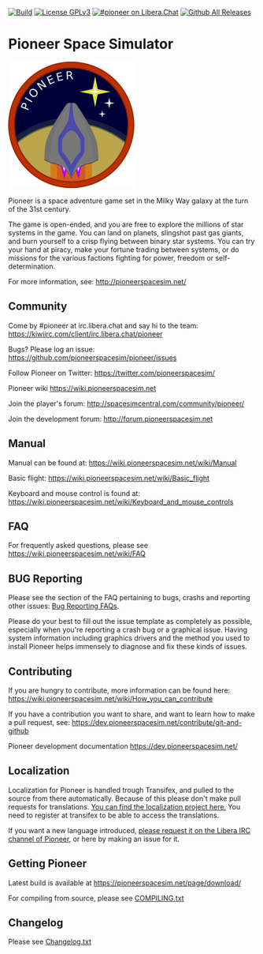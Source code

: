 [![Build](https://github.com/pioneerspacesim/pioneer/workflows/Build%20Pioneer/badge.svg)](https://github.com/pioneerspacesim/pioneer/actions)
[![License GPLv3](https://img.shields.io/badge/license-GPL_v3-green.svg)](http://www.gnu.org/licenses/gpl-3.0.html)
[![#pioneer on Libera.Chat](https://img.shields.io/badge/LiberaChat-%23pioneer-brightgreen.svg)](https://kiwiirc.com/client/irc.libera.chat/pioneer)
[![Github All Releases](https://img.shields.io/github/downloads/pioneerspacesim/pioneer/latest/total)]()


# Pioneer Space Simulator

![](https://github.com/pioneerspacesim/pioneer/blob/master/data/icons/badge.png)

Pioneer is a space adventure game set in the Milky Way galaxy at the turn of
the 31st century.

The game is open-ended, and you are free to explore the millions of star
systems in the game. You can land on planets, slingshot past gas giants, and
burn yourself to a crisp flying between binary star systems. You can try your
hand at piracy, make your fortune trading between systems, or do missions for
the various factions fighting for power, freedom or self-determination.

For more information, see:
  http://pioneerspacesim.net/


## Community

Come by #pioneer at irc.libera.chat and say hi to the team:
  https://kiwiirc.com/client/irc.libera.chat/pioneer

Bugs? Please log an issue:
  https://github.com/pioneerspacesim/pioneer/issues

Follow Pioneer on Twitter:
  https://twitter.com/pioneerspacesim/

Pioneer wiki
  https://wiki.pioneerspacesim.net

Join the player's forum:
  http://spacesimcentral.com/community/pioneer/

Join the development forum:
  http://forum.pioneerspacesim.net


## Manual

Manual can be found at:
  https://wiki.pioneerspacesim.net/wiki/Manual

Basic flight:
  https://wiki.pioneerspacesim.net/wiki/Basic_flight

Keyboard and mouse control is found at:
  https://wiki.pioneerspacesim.net/wiki/Keyboard_and_mouse_controls


## FAQ

For frequently asked questions, please see
  https://wiki.pioneerspacesim.net/wiki/FAQ


## BUG Reporting

Please see the section of the FAQ pertaining to bugs, crashs and reporting other issues: [Bug Reporting FAQs](https://wiki.pioneerspacesim.net/wiki/FAQ#How.2Fwhere_do_I_report_my_bug.2Fcrash).

Please do your best to fill out the issue template as completely as possible, especially when you're reporting a crash bug or a graphical issue. Having system information including graphics drivers and the method you used to install Pioneer helps immensely to diagnose and fix these kinds of issues.

## Contributing

If you are hungry to contribute, more information can be found here:
  https://wiki.pioneerspacesim.net/wiki/How_you_can_contribute

If you have a contribution you want to share, and want to learn how to make a
pull request, see:
  https://dev.pioneerspacesim.net/contribute/git-and-github

Pioneer development documentation
  https://dev.pioneerspacesim.net/

## Localization

Localization for Pioneer is handled trough Transifex, and pulled to the source from there automatically. Because of this please don't make pull requests for translations. [You can find the localization project here.](https://www.transifex.com/pioneer/pioneer/dashboard/)
You need to register at transifex to be able to access the translations.

If you want a new language introduced, [please request it on the Libera IRC channel of Pioneer](https://web.libera.chat/#pioneer), or here by making an issue for it.

## Getting Pioneer

Latest build is available at
  https://pioneerspacesim.net/page/download/

For compiling from source, please see [COMPILING.txt](https://github.com/pioneerspacesim/pioneer/blob/master/COMPILING.txt)


## Changelog

Please see [Changelog.txt](https://github.com/pioneerspacesim/pioneer/blob/master/Changelog.txt)
